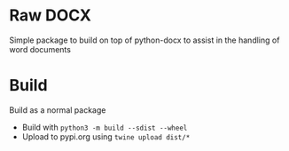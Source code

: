 # Raw DOCX

Simple package to build on top of python-docx to assist in the handling of word documents

# Build

Build as a normal package

- Build with `python3 -m build --sdist --wheel`
- Upload to pypi.org using `twine upload dist/*`

